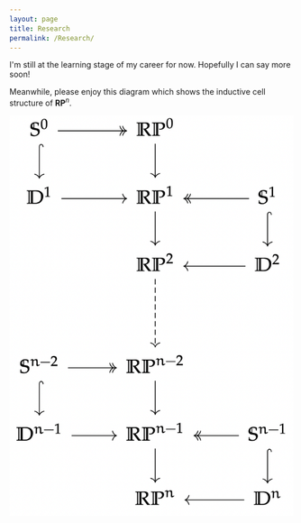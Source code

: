```yaml
---
layout: page
title: Research
permalink: /Research/ 
---
```


I'm still at the learning stage of my career for now. Hopefully I can say more soon!

Meanwhile, please enjoy this diagram which shows the inductive cell structure of $\mathbf{RP}^{n}$.

![Cell structure of real projective space](\assets\pictures\main\projective_cell_structure.png)
